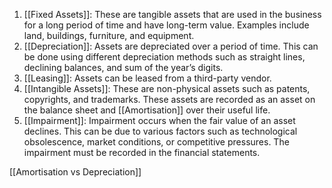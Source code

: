 1. [[Fixed Assets]]: These are tangible assets that are used in the business for a long period of time and have long-term value. Examples include land, buildings, furniture, and equipment.
2. [[Depreciation]]: Assets are depreciated over a period of time. This can be done using different depreciation methods such as straight lines, declining balances, and sum of the year’s digits.
3. [[Leasing]]: Assets can be leased from a third-party vendor.
4. [[Intangible Assets]]: These are non-physical assets such as patents, copyrights, and trademarks. These assets are recorded as an asset on the balance sheet and [[Amortisation]] over their useful life.
5. [[Impairment]]: Impairment occurs when the fair value of an asset declines. This can be due to various factors such as technological obsolescence, market conditions, or competitive pressures. The impairment must be recorded in the financial statements.


[[Amortisation vs Depreciation]]